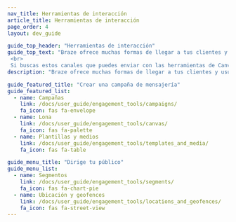 ```yaml
---
nav_title: Herramientas de interacción
article_title: Herramientas de interacción
page_order: 4
layout: dev_guide

guide_top_header: "Herramientas de interacción"
guide_top_text: "Braze ofrece muchas formas de llegar a tus clientes y usuarios con nuestras campañas y herramientas de Canvas. También puede optimizar la coherencia (y cargar imágenes y otro contenido) con nuestras herramientas Plantillas y medios. A partir de aquí, podrás crear segmentos y geofences para dirigirte a tu público por ubicación u otros atributos. <br>
 <br>
 Si buscas estos canales que puedes enviar con las herramientas de Canvas y de campañas de Braze, consulta nuestra <a href='/docs/user_guide/message_building_by_channel/'>sección Creación de mensajes por canal</a> ."
description: "Braze ofrece muchas formas de llegar a tus clientes y usuarios con nuestras campañas y herramientas de Canvas. También puede optimizar los datos para obtener la coherencia con nuestras herramientas Plantillas y medios."

guide_featured_title: "Crear una campaña de mensajería"
guide_featured_list:
  - name: Campañas
    link: /docs/user_guide/engagement_tools/campaigns/
    fa_icon: fas fa-envelope
  - name: Lona
    link: /docs/user_guide/engagement_tools/canvas/
    fa_icon: fas fa-palette
  - name: Plantillas y medios
    link: /docs/user_guide/engagement_tools/templates_and_media/
    fa_icon: fas fa-table

guide_menu_title: "Dirige tu público"
guide_menu_list:
  - name: Segmentos
    link: /docs/user_guide/engagement_tools/segments/
    fa_icon: fas fa-chart-pie
  - name: Ubicación y geofences
    link: /docs/user_guide/engagement_tools/locations_and_geofences/
    fa_icon: fas fa-street-view
---
```

